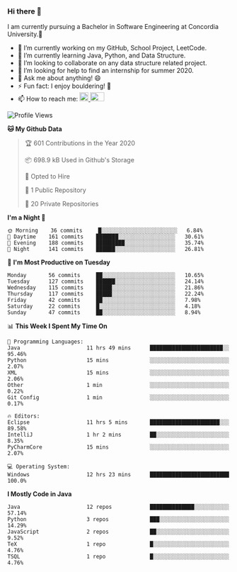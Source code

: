 ### Hi there 👋
I am currently pursuing a Bachelor in Software Engineering at Concordia University.🏫

- 🔭 I’m currently working on my GitHub, School Project, LeetCode.
- 🌱 I’m currently learning Java, Python, and Data Structure.
- 👯 I’m looking to collaborate on any data structure related project.
- 🤔 I’m looking for help to find an internship for summer 2020.
- 💬 Ask me about anything! 😄
- ⚡ Fun fact: I enjoy bouldering! 🧗‍
- 📫 How to reach me: <a href="https://www.linkedin.com/in/siu-tong-ye/" target="_blank"> <img width="20px" width="32" src="https://cdn.jsdelivr.net/npm/simple-icons@v3/icons/linkedin.svg" /> </a> <a href="mailto:SiuTongYe@gmail.com" target="_blank"> <img height="20" width="32" src="https://cdn.jsdelivr.net/npm/simple-icons@v3/icons/gmail.svg" /> </a>

<!--START_SECTION:waka-->
![Profile Views](http://img.shields.io/badge/Profile%20Views-155-blue)

**🐱 My Github Data** 

> 🏆 601 Contributions in the Year 2020
 > 
> 📦 698.9 kB Used in Github's Storage 
 > 
> 💼 Opted to Hire
 > 
> 📜 1 Public Repository 
 > 
> 🔑 20 Private Repositories 

**I'm a Night 🦉** 

```text
🌞 Morning    36 commits     █░░░░░░░░░░░░░░░░░░░░░░░░   6.84% 
🌆 Daytime    161 commits    ███████░░░░░░░░░░░░░░░░░░   30.61% 
🌃 Evening    188 commits    █████████░░░░░░░░░░░░░░░░   35.74% 
🌙 Night      141 commits    ██████░░░░░░░░░░░░░░░░░░░   26.81%

```
📅 **I'm Most Productive on Tuesday** 

```text
Monday       56 commits     ██░░░░░░░░░░░░░░░░░░░░░░░   10.65% 
Tuesday      127 commits    ██████░░░░░░░░░░░░░░░░░░░   24.14% 
Wednesday    115 commits    █████░░░░░░░░░░░░░░░░░░░░   21.86% 
Thursday     117 commits    █████░░░░░░░░░░░░░░░░░░░░   22.24% 
Friday       42 commits     ██░░░░░░░░░░░░░░░░░░░░░░░   7.98% 
Saturday     22 commits     █░░░░░░░░░░░░░░░░░░░░░░░░   4.18% 
Sunday       47 commits     ██░░░░░░░░░░░░░░░░░░░░░░░   8.94%

```


📊 **This Week I Spent My Time On** 

```text
💬 Programming Languages: 
Java                     11 hrs 49 mins      ███████████████████████░░   95.46% 
Python                   15 mins             ░░░░░░░░░░░░░░░░░░░░░░░░░   2.07% 
XML                      15 mins             ░░░░░░░░░░░░░░░░░░░░░░░░░   2.06% 
Other                    1 min               ░░░░░░░░░░░░░░░░░░░░░░░░░   0.22% 
Git Config               1 min               ░░░░░░░░░░░░░░░░░░░░░░░░░   0.17%

🔥 Editors: 
Eclipse                  11 hrs 5 mins       ██████████████████████░░░   89.58% 
IntelliJ                 1 hr 2 mins         ██░░░░░░░░░░░░░░░░░░░░░░░   8.35% 
PyCharmCore              15 mins             ░░░░░░░░░░░░░░░░░░░░░░░░░   2.07%

💻 Operating System: 
Windows                  12 hrs 23 mins      █████████████████████████   100.0%

```

**I Mostly Code in Java** 

```text
Java                     12 repos            ██████████████░░░░░░░░░░░   57.14% 
Python                   3 repos             ███░░░░░░░░░░░░░░░░░░░░░░   14.29% 
JavaScript               2 repos             ██░░░░░░░░░░░░░░░░░░░░░░░   9.52% 
TeX                      1 repo              █░░░░░░░░░░░░░░░░░░░░░░░░   4.76% 
TSQL                     1 repo              █░░░░░░░░░░░░░░░░░░░░░░░░   4.76%

```



<!--END_SECTION:waka-->
